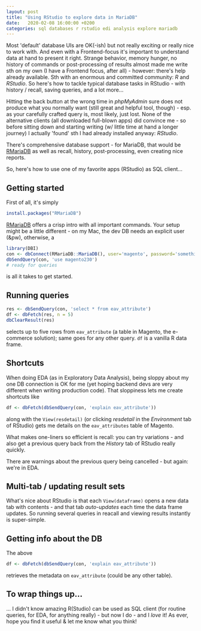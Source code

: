 ```yaml
---
layout: post
title: "Using RStudio to explore data in MariaDB"
date:   2020-02-08 16:00:00 +0200
categories: sql databases r rstudio edi analysis explore mariadb
---
```


Most 'default' database UIs are OK(-ish) but not really exciting or really nice to work with. And even with a Frontend-focus it's important to understand data at hand to present it right. Strange behavior, memory hunger, no history of commands or post-processing of results almost made me write sth on my own (I have a Frontend focus, after all) - however: there's help already available. Sth with an enormous and committed community: *R* and *RStudio*. So here's how to tackle typical database tasks in RStudio - with history / recall, saving queries, and a lot more...

Hitting the back button at the wrong time in *phpMyAdmin* sure does not produce what you normally want (still great and helpful tool, though) - esp. as your carefully crafted query is, most likely, just lost. None of the alternative clients (all downloaded full-blown apps) did convince me - so before sitting down and starting writing (w/ little time at hand a longer journey) I actually 'found' sth I had already installed anyway: *RStudio*. 

There's comprehensive database support - for MariaDB, that would be [RMariaDB](https://rmariadb.r-dbi.org/) as well as recall, history, post-processing, even creating nice reports. 

So, here's how to use one of my favorite apps (RStudio) as SQL client...

## Getting started

First of all, it's simply

```r
install.packages("RMariaDB")
```
[RMariaDB](https://rmariadb.r-dbi.org/) offers a crisp intro with all important commands. Your setup might be a little different - on my Mac, the dev DB needs an explicit user (&pw), otherwise, a 

```r
library(DBI)
con <- dbConnect(RMariaDB::MariaDB(), user='magento', password='somethingverysecret')
dbSendQuery(con, 'use magento230')
# ready for queries
```

is all it takes to get started.

## Running queries

```r
res <- dbSendQuery(con, 'select * from eav_attribute')
df <- dbFetch(res, n = 5)
dbClearResult(res)
```

selects up to five rows from ```eav_attribute``` (a table in Magento, the e-commerce solution); same goes for any other query. ```df``` is a vanilla R data frame. 

## Shortcuts

When doing EDA (as in Exploratory Data Analysis), being sloppy about my one DB connection is OK for me (yet hoping backend devs are very different when writing production code). That sloppiness lets me create shortcuts like

```r
df <- dbFetch(dbSendQuery(con, 'explain eav_attribute'))
```

along with the ```View(resdetail)``` (or clicking *resdetail* in the *Environment* tab of RStudio) gets me details on the ```eav_attributes``` table of Magento.

What makes one-liners so efficient is recall: you can try variations - and also get a previous query back from the *History* tab of RStudio really quickly.

There are warnings about the previous query being cancelled - but again: we're in EDA.

## Multi-tab / updating result sets

What's nice about RStudio is that each ```View(dataframe)``` opens a new data tab with contents - and that tab *auto-updates* each time the data frame updates. So running several queries in reacall and viewing results instantly is super-simple.

## Getting info about the DB

The above 

```r
df <- dbFetch(dbSendQuery(con, 'explain eav_attribute'))
```

retrieves the metadata on ```eav_attribute``` (could be any other table).

## To wrap things up...

... I didn't know amazing R(Studio) can be used as SQL client (for routine queries, for EDA, for anything really) - but now I do - and I *love* it! As ever, hope you find it useful & let me know what you think!
